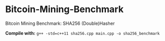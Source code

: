 # Bitcoin-Mining-Benchmark
Bitcoin Mining Benchmark: SHA256 (Double)Hasher

**Compile with:**
	`g++ -std=c++11 sha256.cpp main.cpp -o sha256_benchmark`

